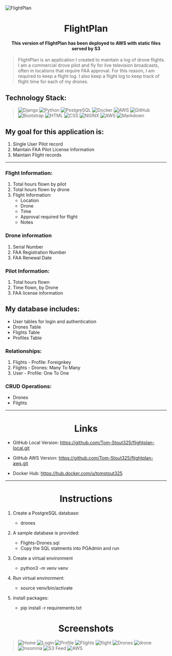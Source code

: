 ![FlightPlan](static/images/screenshots/FlightPlanLogo.png)



<h1 align="center">FlightPlan</h1>

<h4 align="center">This version of FlightPlan has been deployed to AWS with static files served by S3 </h4>

> FlightPlan is an application I created to maintain a log of drone flights. I am a commercial drove pilot and fly for live television broadcasts, often in locations that require FAA approval. For this reason, I am required to keep a flight log. I also keep a flight log to keep track of flight time for each of my drones.

## Technology Stack:


> ![Django](https://img.shields.io/badge/Django-092E20?style=for-the-badge&logo=django&logoColor=green)
![Python](https://img.shields.io/badge/Python-FFD43B?style=for-the-badge&logo=python&logoColor=blue)
![PostgreSQL](https://img.shields.io/badge/PostgreSQL-316192?style=for-the-badge&logo=postgresql&logoColor=white)
![Docker](https://img.shields.io/badge/Docker-2CA5E0?style=for-the-badge&logo=docker&logoColor=white)
![AWS](https://img.shields.io/badge/Amazon_AWS-FF9900?style=for-the-badge&logo=amazonaws&logoColor=white)
![GitHub](https://img.shields.io/badge/GitHub-100000?style=for-the-badge&logo=github&logoColor=white)
![Bootstrap](https://img.shields.io/badge/Bootstrap-563D7C?style=for-the-badge&logo=bootstrap&logoColor=white)
![HTML](https://img.shields.io/badge/HTML5-E34F26?style=for-the-badge&logo=html5&logoColor=white)
![CSS](https://img.shields.io/badge/CSS3-1572B6?style=for-the-badge&logo=css3&logoColor=white)
![NGINX](https://img.shields.io/badge/Nginx-009639?style=for-the-badge&logo=nginx&logoColor=white)
![AWS](https://img.shields.io/badge/Amazon_AWS-FF9900?style=for-the-badge&logo=amazonaws&logoColor=white)
![Markdown](https://img.shields.io/badge/Markdown-000000?style=for-the-badge&logo=markdown&logoColor=white)  

## My goal for this application is:
1. Single User Pilot record
2. Maintain FAA Pilot License Information
3. Maintain Flight records 

___


### Flight Information:
1. Total hours flown by pilot
2. Total hours flown by drone
3. Flight Information:
    * Location
    * Drone
    * Time
    * Approval required for flight
    * Notes  
            

###  Drone information
1. Serial Number
2. FAA Registration Number
3. FAA Renewal Date  


###  Pilot Information:
1. Total hours flown
2. Time flown, by Drone
3. FAA license information  

## My database includes:
-   User tables for login and authentication
-   Drones Table
-   Flights Table
-   Profiles Table  

### Relationships:
1. Flights - Profile: Foreignkey
2. Flights - Drones: Many To Many
3. User - Profile: One To One  

### CRUD Operations:
- Drones 
- Flights  

___


<h1 align="center">Links</h1>

* GitHub Local Version:  https://github.com/Tom-Stout325/flightplan-local.git

* GitHub AWS Version:  https://github.com/Tom-Stout325/flightplan-aws.git

* Docker Hub:  https://hub.docker.com/u/tomstout325  

___

<h1 align="center">Instructions</h1>


1. Create a PostgreSQL database:  
    - drones

2. A sample database is provided:
    - Flights-Drones.sql
    - Copy the SQL statments into PGAdmin and run

3. Create a virtual environment
    - python3 -m venv venv

4. Run virtual environment:
    - source venv/bin/activate

5. Install packages:    
    - pip install -r requirements.txt



<h1 align="center">Screenshots</h1>

> ![Home](static/images/Home.png)
![Login](static/images/Login.png)
![Profile](static/images/profile.png)
![Flights](static/images/flights.png)
![flight](static/images/flight.png)
![Drones](static/images/drones.png)
![drone](static/images/drone.png)
![Insomnia](static/images/FP_insomnia.png)
![S3 Feed](static/images/AWS_S3.png)
![AWS](static/images/FlightPlan-AWS.png)
